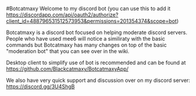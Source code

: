 #Botcatmaxy
Welcome to my discord bot (you can use this to add it https://discordapp.com/api/oauth2/authorize?client_id=488796531512573953&permissions=201354374&scope=bot)

Botcatmaxy is a discord bot focused on helping moderate discord servers. People who have used mee6 will notice a similiraty with the basic commands but Botcatmaxy has many changes on top of the basic "moderation bot" that you can see over in the wiki.

Desktop client to simplify use of bot is recommended and can be found at https://github.com/Blackcatmaxy/BotcatmaxyApp/

We also have very quick support and discussion over on my discord server: https://discord.gg/3U4ShgB
